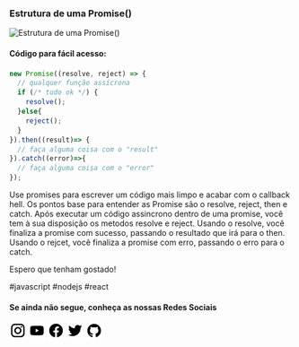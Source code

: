 ### Estrutura de uma Promise()

![Estrutura de uma Promise()](https://github.com/emersonbroga/social-media-snippets/blob/master/content/2020-01-02/1080x1080-promise-structure.png)

#### Código para fácil acesso:

```js
new Promise((resolve, reject) => {
  // qualquer função assícrona
  if (/* tudo ok */) {
    resolve();
  }else{
    reject();
  }
}).then((result)=> {
  // faça alguma coisa com o "result"
}).catch((error)=>{
  // faça alguma coisa com o "error"
});

```

Use promises para escrever um código mais limpo e acabar com o callback hell.
Os pontos base para entender as Promise são o resolve, reject, then e catch.
Após executar um código assincrono dentro de uma promise, você tem à sua disposição os metodos resolve e reject.
Usando o resolve, você finaliza a promise com sucesso, passando o resultado que irá para o then.
Usando o rejcet, você finaliza a promise com erro, passando o erro para o catch.

Espero que tenham gostado!

\#javascript \#nodejs \#react

#### Se ainda não segue, conheça as nossas Redes Sociais

[![instagram.com/emersonbrogadev](https://github.com/emersonbroga/social-media-snippets/blob/master/static/instagram.png?raw=true)](https://www.instagram.com/emersonbrogadev/)
[![youtube.com/c/emersonbrogadev](https://github.com/emersonbroga/social-media-snippets/blob/master/static/youtube.png?raw=true)](https://www.youtube.com/c/emersonbroga/)
[![facebook.com/emersonbrogadev](https://github.com/emersonbroga/social-media-snippets/blob/master/static/facebook.png?raw=true)](https://www.facebook.com/emersonbrogadev/)
[![twitter.com/emersonbrogadev](https://github.com/emersonbroga/social-media-snippets/blob/master/static/twitter.png?raw=true)](https://www.twitter.com/emersonbrogadev/)
[![github.com/emersonbroga](https://github.com/emersonbroga/social-media-snippets/blob/master/static/github.png?raw=true)](https://www.github.com/emersonbroga/)
